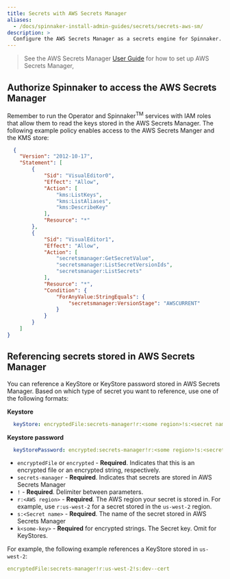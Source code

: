 ```yaml
---
title: Secrets with AWS Secrets Manager
aliases:
  - /docs/spinnaker-install-admin-guides/secrets/secrets-aws-sm/
description: >
  Configure the AWS Secrets Manager as a secrets engine for Spinnaker.
---
```


>See the AWS Secrets Manager [User Guide](https://docs.aws.amazon.com/secretsmanager/latest/userguide/intro.html) for how to set up AWS Secrets Manager,

## Authorize Spinnaker to access the AWS Secrets Manager

Remember to run the Operator and Spinnaker<sup>TM</sup> services with IAM roles that allow them to read the keys stored in the AWS Secrets Manager. The following example policy enables access to the AWS Secrets Manger and the KMS store:

```json
  {
    "Version": "2012-10-17",
    "Statement": [
        {
            "Sid": "VisualEditor0",
            "Effect": "Allow",
            "Action": [
                "kms:ListKeys",
                "kms:ListAliases",
                "kms:DescribeKey"
            ],
            "Resource": "*"
        },
        {
            "Sid": "VisualEditor1",
            "Effect": "Allow",
            "Action": [
                "secretsmanager:GetSecretValue",
                "secretsmanager:ListSecretVersionIds",
                "secretsmanager:ListSecrets"
            ],
            "Resource": "*",
            "Condition": {
                "ForAnyValue:StringEquals": {
                    "secretsmanager:VersionStage": "AWSCURRENT"
                }
            }
        }
    ]
}
```

## Referencing secrets stored in AWS Secrets Manager

You can reference a KeyStore or KeyStore password stored in AWS Secrets Manager. Based on which type of secret you want to reference, use one of the following formats:

**Keystore**

```yaml
  keyStore: encryptedFile:secrets-manager!r:<some region>!s:<secret name>
```

**Keystore password**

```yaml
  keyStorePassword: encrypted:secrets-manager!r:<some region>!s:<secret name>!k:some-key
```

* `encryptedFile` or `encrypted` - **Required**. Indicates that this is an encrypted file or an encrypted string, respectively.
* `secrets-manager` - **Required**. Indicates that secrets are stored in AWS Secrets Manager
* `!` - **Required**. Delimiter between parameters.
* `r:<AWS region>` - **Required**. The AWS region your secret is stored in. For example, use `r:us-west-2` for a secret stored in the `us-west-2` region.
* `s:<Secret name>` - **Required**. The name of the secret stored in AWS Secrets Manager
* `k<some-key>` - **Required** for encrypted strings. The Secret key. Omit for KeyStores.

For example, the following example references a KeyStore stored in `us-west-2`:

```yaml
encryptedFile:secrets-manager!r:us-west-2!s:dev--cert
```
